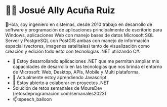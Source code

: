 # 👨‍💼 Josué Ally Acuña Ruiz
🤝Hola, soy ingeniero en sistemas, desde 2010 trabajo en desarrollo de software y programación de aplicaciones principalmente de escritorio para Windows, aplicaciones Web con manejo bases de datos Microsoft SQL Server y PostgreSQL con PostGIS ambas con manejo de información espacial (vectores, imagenes satelitales) tanto de visualización como creación y edición todo esto con tecnologías .NET utilizando C#.

* 👀 Estoy desarrollando aplicaciones .NET que me permitan ampliar mis capacidades de desarrollo en las tecnologías que nos brinda el entorno de Microsoft: Web, Desktop, APIs, Mobile y Multi plataforma.
* 🌱 Actualmente estoy aprendiendo Javascript
* 💞️ Estoy abierto a colaborar en proyectos .NET
* Solución de retos semanales de MoureDev (retosdeprogramacion.com/semanales2023)
* 📫:speech_balloon

<!---
jacunar/jacunar is a ✨ special ✨ repository because its `README.md` (this file) appears on your GitHub profile.
You can click the Preview link to take a look at your changes.
--->
